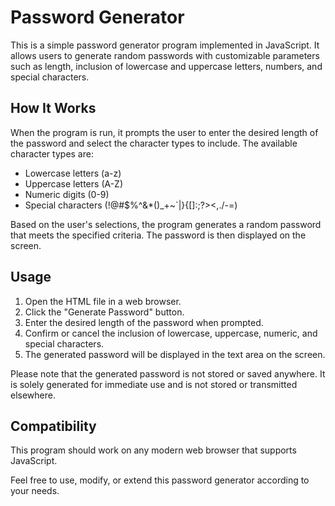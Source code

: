 # Password Generator

This is a simple password generator program implemented in JavaScript. It allows users to generate random passwords with customizable parameters such as length, inclusion of lowercase and uppercase letters, numbers, and special characters.

## How It Works

When the program is run, it prompts the user to enter the desired length of the password and select the character types to include. The available character types are:

- Lowercase letters (a-z)
- Uppercase letters (A-Z)
- Numeric digits (0-9)
- Special characters (!@#$%^&*()_+~`|}{[]\:;?><,./-=)

Based on the user's selections, the program generates a random password that meets the specified criteria. The password is then displayed on the screen.

## Usage

1. Open the HTML file in a web browser.
2. Click the "Generate Password" button.
3. Enter the desired length of the password when prompted.
4. Confirm or cancel the inclusion of lowercase, uppercase, numeric, and special characters.
5. The generated password will be displayed in the text area on the screen.

Please note that the generated password is not stored or saved anywhere. It is solely generated for immediate use and is not stored or transmitted elsewhere.


## Compatibility

This program should work on any modern web browser that supports JavaScript.

Feel free to use, modify, or extend this password generator according to your needs.

